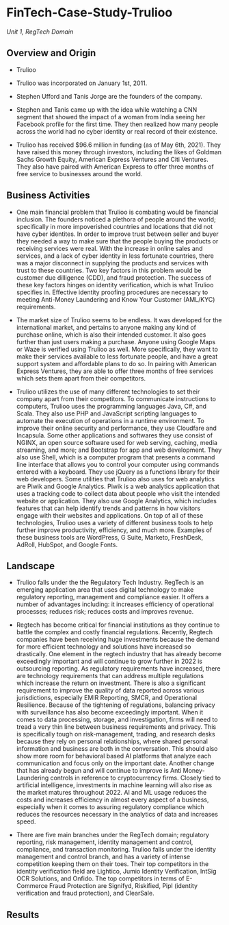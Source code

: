 # FinTech-Case-Study-Trulioo
*Unit 1, RegTech Domain*


## Overview and Origin

* Trulioo 

* Trulioo was incorporated on January 1st, 2011.

* Stephen Ufford and Tanis Jorge are the founders of the company.

* Stephen and Tanis came up with the idea while watching a CNN segment that showed the impact of a woman from India seeing her Facebook profile for the first time. They then realized how many people across the world had no cyber identity or real record of their existence.

* Trulioo has received $96.6 million in funding (as of May 6th, 2021). They have raised this money through investors, including the likes of Goldman Sachs Growth Equity, American Express Ventures and Citi Ventures. They also have paired with American Express to offer three months of free service to businesses around the world.


## Business Activities

* One main financial problem that Trulioo is combating would be financial inclusion. The founders noticed a plethora of people around the world; specifically in more impoverished countries and locations that did not have cyber identites. In order to improve trust between seller and buyer they needed a way to make sure that the people buying the products or receiving services were real. With the increase in online sales and services, and a lack of cyber identity in less fortunate countries, there was a major disconnect in supplying the products and services with trust to these countries. Two key factors in this problem would be customer due dilligence (CDD), and fraud protection. The success of these key factors hinges on identity verification, which is what Trulioo specifies in. Effective identity proofing procedures are necessary to meeting Anti-Money Laundering and Know Your Customer (AML/KYC) requirements.

* The market size of Trulioo seems to be endless. It was developed for the international market, and pertains to anyone making any kind of purchase online, which is also their intended customer. It also goes further than just users making a purchase. Anyone using Google Maps or Waze is verified using Trulioo as well. More specifically, they want to make their services available to less fortunate people, and have a great support system and affordable plans to do so. In pairing with American Express Ventures, they are able to offer three months of free services which sets them apart from their competitors. 

* Trulioo utilizes the use of many different technologies to set their company apart from their competitors. To communicate instructions to computers, Trulioo uses the programming languages Java, C#, and Scala. They also use PHP and JavaScript scripting languages to automate the execution of operations in a runtime environment. To improve their online security and performance, they use Cloudfare and Incapsula. Some other applications and softwares they use consist of NGINX, an open source software used for web serving, caching, media streaming, and more; and Bootstrap for app and web development. They also use Shell, which is a computer program that presents a command line interface that allows you to control your computer using commands entered with a keyboard. They use jQuery as a functions library for their web developers. Some utilities that Trulioo also uses for web analytics are Piwik and Google Analytics. Piwik is a web analytics application that uses a tracking code to collect data about people who visit the intended website or application. They also use Google Analytics, which includes features that can help identify trends and patterns in how visitors engage with their websites and applications. On top of all of these technologies, Trulioo uses a variety of different business tools to help further improve productivity, efficiency, and much more. Examples of these business tools are WordPress, G Suite, Marketo, FreshDesk, AdRoll, HubSpot, and Google Fonts. 


## Landscape

* Trulioo falls under the the Regulatory Tech Industry. RegTech is an emerging application area that uses digital technology to make regulatory reporting, management and compliance easier. It offers a number of advantages including: it increases efficiency of operational processes; reduces risk; reduces costs and improves revenue.

* Regtech has become critical for financial institutions as they continue to battle the complex and costly financial regulations. Recently, Regtech companies have been receiving huge investments because the demand for more efficient technology and solutions have increased so drastically. One element in the regtech industry that has already become exceedingly important and will continue to grow further in 2022 is outsourcing reporting. As regulatory requirements have increased, there are technology requirements that can address multiple regulations which increase the return on investment. There is also a significant requirement to improve the quality of data reported across various jurisdictions, especially EMIR Reporting, SMCR, and Operational Resilience. Because of the tightening of regulations, balancing privacy with surveillance has also become exceedingly important. When it comes to data processing, storage, and investigation, firms will need to tread a very thin line between business requirements and privacy. This is specifically tough on risk-management, trading, and research desks because they rely on personal relationships, where shared personal information and business are both in the conversation. This should also show more room for behavioral based AI platforms that analyze each communication and focus only on the important date. Another change that has already begun and will continue to improve is Anti Money-Laundering controls in reference to cryptocurrency firms. Closely tied to artificial intelligence, investments in machine learning will also rise as the market matures throughout 2022. AI and ML usage reduces the costs and increases efficiency in almost every aspect of a business, especially when it comes to assuring regulatory compliance which reduces the resources necessary in the analytics of data and increases speed. 

* There are five main branches under the RegTech domain; regulatory reporting, risk management, identity management and control, compliance, and transaction monitoring. Trulioo falls under the identity management and control branch, and has a variety of intense competition keeping them on their toes. Their top competitors in the identity verification field are Lightico, Jumio Identity Verification, IntSig OCR Solutions, and Onfido. The top competitors in terms of E-Commerce Fraud Protection are Signifyd, Riskified, Pipl (identity verification and fraud protection), and ClearSale.  


## Results

